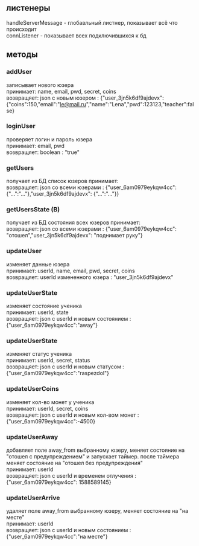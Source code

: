 
## листенеры
handleServerMessage - глобавльный листнер, показывает всё что происходит  
connListener - показывает всех подключившихся к бд  



## методы

### addUser
записывает нового юзера  
принимает: name, email, pwd, secret, coins  
возвращяет: json с новым юзером : {"user_3jn5k6df9ajdevx":{"coins":150,"email":"le@mail.ru","name":"Lena","pwd":123123,"teacher":false}  

### loginUser
проверяет логин и пароль юзера  
принимает: email, pwd  
возвращяет: boolean : "true"  

### getUsers
получает из БД список юзеров 
принимает:  
возвращяет: json со всеми юзерами : {"user_6am0979eykqw4cc": {"...":"..."},"user_3jn5k6df9ajdevx": {"...":"..."}}  

### getUsersState (B)
получает из БД состояния всех юзеров
принимает:  
возвращяет: json со всеми юзерами : {"user_6am0979eykqw4cc": "отошел","user_3jn5k6df9ajdevx": "поднимает руку"} 

### updateUser
изменяет данные юзера  
принимает: userId, name, email, pwd, secret, coins  
возвращяет: userId измененного юзера : "user_3jn5k6df9ajdevx" 

### updateUserState
изменяет состояние ученика  
принимает: userId, state  
возвращяет: json с userId и новым состоянием : {"user_6am0979eykqw4cc":"away"}  

### updateUserState
изменяет статус ученика  
принимает: userId, secret, status  
возвращяет: json с userId и новым статусом : {"user_6am0979eykqw4cc":"raspezdol"}  

### updateUserCoins
изменяет кол-во монет у ученика  
принимает: userId, secret, coins  
возвращяет: json с userId и новым кол-вом монет : {"user_6am0979eykqw4cc":-4500}  

### updateUserAway
добавляет поле away_from выбранному юзеру, меняет состояние на "отошел с предупреждением" и запускает таймер. после таймера меняет состояние на "отошел без предупреждения"  
принимает: userId  
возвращяет: json с userId и временем отлучения : {"user_6am0979eykqw4cc": 1588589145}  

### updateUserArrive
удаляет поле away_from выбранному юзеру, меняет состояние на "на месте"  
принимает: userId  
возвращяет: json с userId и новым состоянием : {"user_6am0979eykqw4cc":"на месте"}  